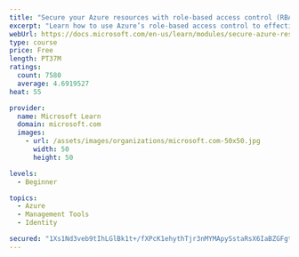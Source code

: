 ```yaml
---
title: "Secure your Azure resources with role-based access control (RBAC)"
excerpt: "Learn how to use Azure’s role-based access control to effectively manage your team’s access to Azure resources."
webUrl: https://docs.microsoft.com/en-us/learn/modules/secure-azure-resources-with-rbac/
type: course
price: Free
length: PT37M
ratings:
  count: 7580
  average: 4.6919527
heat: 55

provider:
  name: Microsoft Learn
  domain: microsoft.com
  images:
    - url: /assets/images/organizations/microsoft.com-50x50.jpg
      width: 50
      height: 50

levels:
  - Beginner

topics:
  - Azure
  - Management Tools
  - Identity

secured: "1Xs1Nd3veb9tIhLGlBk1t+/fXPcK1ehythTjr3nMYMApySstaRsX6IaBZGFgtLCtAOB01NiS2scSKwv75WpzrUVlzGtp8xJAY5DW26ZInKdWh9WfLEzyfkjE/ZeIvvjLJx10QOH2lmbKmiNT/8ivG5b/MkTUSqRIs9zU+tTmErH+wGZFescGRiCL5Q5JqXxo0+0u47zkaEegcpolECTaM0vOwZH7i3f33A/iU9MV5hBqCg+o20ZGu64WwAHwi5SULwOm7MSNzuytnDR+df2JNIVBHIAWnCAAEJRB+1gydBC6FnopxWKrsEh2NTubbXxmqMylqcCDy3LBDZwM3W8xKKeghx252qPL8uwTxtMm/Nw5x41rt64P8F7cBqLHAlvX3KZp7EL0ien4/zHXZYvtwrl0TopU28BIBIfSggzhtLY=;Ueh4sBT8fn/VOXa1aHbN1g=="
---
```


